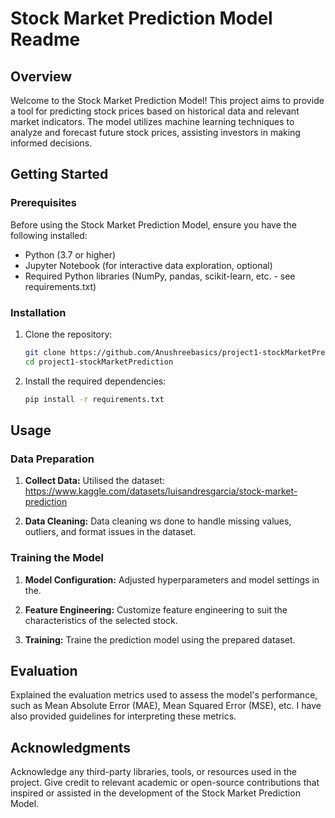# Stock Market Prediction Model Readme

## Overview

Welcome to the Stock Market Prediction Model! This project aims to provide a tool for predicting stock prices based on historical data and relevant market indicators. The model utilizes machine learning techniques to analyze and forecast future stock prices, assisting investors in making informed decisions.

## Getting Started

### Prerequisites

Before using the Stock Market Prediction Model, ensure you have the following installed:

- Python (3.7 or higher)
- Jupyter Notebook (for interactive data exploration, optional)
- Required Python libraries (NumPy, pandas, scikit-learn, etc. - see requirements.txt)

### Installation

1. Clone the repository:

    ```bash
    git clone https://github.com/Anushreebasics/project1-stockMarketPrediction-.git
    cd project1-stockMarketPrediction
    ```

2. Install the required dependencies:

    ```bash
    pip install -r requirements.txt
    ```

## Usage

### Data Preparation

1. **Collect Data:**
   Utilised the dataset: https://www.kaggle.com/datasets/luisandresgarcia/stock-market-prediction

2. **Data Cleaning:**
   Data cleaning ws done to handle missing values, outliers, and format issues in the dataset.

### Training the Model

1. **Model Configuration:**
   Adjusted hyperparameters and model settings in the.

2. **Feature Engineering:**
   Customize feature engineering to suit the characteristics of the selected stock.

3. **Training:**
     Traine the prediction model using the prepared dataset.

## Evaluation

Explained the evaluation metrics used to assess the model's performance, such as Mean Absolute Error (MAE), Mean Squared Error (MSE), etc. I have also provided guidelines for interpreting these metrics.

## Acknowledgments

Acknowledge any third-party libraries, tools, or resources used in the project. Give credit to relevant academic or open-source contributions that inspired or assisted in the development of the Stock Market Prediction Model.
